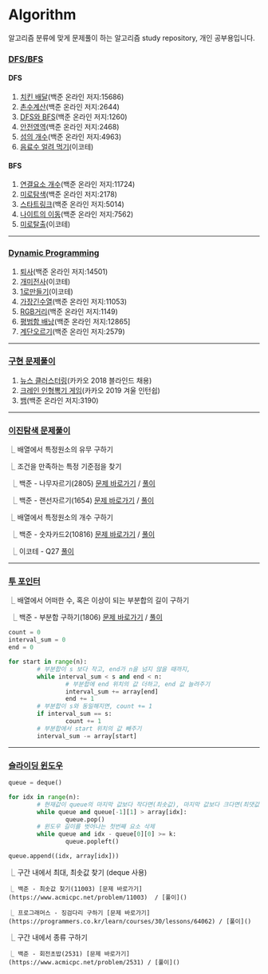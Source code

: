 # Algorithm

알고리즘 분류에 맞게 문제풀이 하는 알고리즘 study repository, 개인 공부용입니다.



### [DFS/BFS](https://github.com/Dongmin-Sim/algorithms/tree/main/DFS:BFS)

#### DFS

1. [치킨 배달](https://github.com/Dongmin-Sim/algorithms/blob/main/DFS:BFS/DP_BJ_15686.ipynb)(백준 온라인 저지:15686)    
2. [촌수계산](https://github.com/Dongmin-Sim/algorithms/blob/main/DFS:BFS/DFS_BJ_2644.ipynb)(백준 온라인 저지:2644)    
3. [DFS와 BFS](https://github.com/Dongmin-Sim/algorithms/blob/main/DFS:BFS/DFS_BJ_1260.ipynb)(백준 온라인 저지:1260)    
4. [안전영역](https://github.com/Dongmin-Sim/algorithms/blob/main/DFS:BFS/DFS_BJ_2468.ipynb)(백준 온라인 저지:2468)    
5. [섬의 개수](https://github.com/Dongmin-Sim/algorithms/blob/main/DFS:BFS/DFS_BJ_4963.ipynb)(백준 온라인 저지:4963)
6. [음료수 얼려 먹기](https://github.com/Dongmin-Sim/algorithms/blob/main/DFS:BFS/DFS_TCT_ice.ipynb)(이코테)

#### BFS

1. [연결요소 개수](https://github.com/Dongmin-Sim/algorithms/blob/main/DFS:BFS/BFS_BJ_11724.ipynb)(백준 온라인 저지:11724)
2. [미로탐색](https://github.com/Dongmin-Sim/algorithms/blob/main/DFS:BFS/BFS_BJ_2178.ipynb)(백준 온라인 저지:2178)
3. [스타트링크](https://github.com/Dongmin-Sim/algorithms/blob/main/DFS:BFS/BFS_BJ_5014.ipynb)(백준 온라인 저지:5014)
4. [나이트의 이동](https://github.com/Dongmin-Sim/algorithms/blob/main/DFS:BFS/BFS_BJ_7562.ipynb)(백준 온라인 저지:7562)
5. [미로탈출](https://github.com/Dongmin-Sim/algorithms/blob/main/DFS:BFS/BFS_TCT_miro.ipynb)(이코테)



---



### [Dynamic Programming](https://github.com/Dongmin-Sim/algorithms/tree/main/DFS:BFS)

1. [퇴사]()(백준 온라인 저지:14501)
2. [개미전사](https://github.com/Dongmin-Sim/algorithms/blob/main/DP/DP_TCT_%EA%B0%9C%EB%AF%B8%EC%A0%84%EC%82%AC.ipynb)(이코테)
3. [1로만들기](https://github.com/Dongmin-Sim/algorithms/blob/main/DP/DP_TCT_1%EB%A1%9C%EB%A7%8C%EB%93%A4%EA%B8%B0.ipynb)(이코테)
4. [가장긴수열](https://github.com/Dongmin-Sim/algorithms/blob/main/DP/DP_BJ_11053.ipynb)(백준 온라인 저지:11053)
5. [RGB거리](https://github.com/Dongmin-Sim/algorithms/blob/main/DP/DP_BJ_1149.ipynb)(백준 온라인 저지:1149)
6. [평범함 배낭](https://github.com/Dongmin-Sim/algorithms/blob/main/DP/DP_BJ_12865.ipynb)(백준 온라인 저지:12865]
7. [계단오르기](https://github.com/Dongmin-Sim/algorithms/blob/main/DP/DP_BJ_2579.ipynb)(백준 온라인 저지:2579)



---



### [구현 문제풀이](https://github.com/Dongmin-Sim/algorithms/tree/main/%EA%B5%AC%ED%98%84)

1.  [뉴스 클러스터링](https://github.com/Dongmin-Sim/algorithms/blob/main/%EA%B5%AC%ED%98%84/KAKAO_2018_NewsClustering.ipynb)(카카오 2018 블라인드 채용)
2. [크레인 인형뽁기 게임](https://github.com/Dongmin-Sim/algorithms/blob/main/%EA%B5%AC%ED%98%84/KAKAO_2019_Crane.ipynb)(카카오 2019 겨울 인턴쉽)
3. [뱀](https://github.com/Dongmin-Sim/algorithms/blob/main/%EA%B5%AC%ED%98%84/%EA%B5%AC%ED%98%84_BJ_3190.ipynb)(백준 온라인 저지:3190)

---



### [이진탐색 문제풀이](https://github.com/Dongmin-Sim/algorithms/tree/main/binary_search) 

⎿ 배열에서 특정원소의 유무 구하기

⎿ 조건을 만족하는 특정 기준점을 찾기

​		⎿ 백준 - 나무자르기(2805) [문제 바로가기](https://www.acmicpc.net/problem/2805) / [풀이]()

​		⎿ 백준 - 랜선자르기(1654) [문제 바로가기](https://www.acmicpc.net/problem/1654) / [풀이]()

⎿ 배열에서 특정원소의 개수 구하기

​	⎿ 백준 - 숫자카드2(10816) [문제 바로가기](https://www.acmicpc.net/problem/10816) / [풀이]()

​	⎿ 이코테 - Q27  [풀이](https://github.com/Dongmin-Sim/algorithms/blob/main/binary_search/%EC%A0%95%EB%A0%AC%EB%90%9C_%EB%B0%B0%EC%97%B4%EC%97%90%EC%84%9C_%ED%8A%B9%EC%A0%95_%EC%88%98%EC%9D%98_%EA%B0%9C%EC%88%98%EA%B5%AC%ED%95%98%EA%B8%B0.py)



---



### [투 포인터]()

⎿ 배열에서 어떠한 수, 혹은 이상이 되는 부분합의 길이 구하기

​		⎿ 백준 - 부분합 구하기(1806) [문제 바로가기](https://www.acmicpc.net/problem/1806) / [풀이]()

```python
count = 0
interval_sum = 0
end = 0

for start in range(n):
		# 부분합이 s 보다 작고, end가 n을 넘지 않을 때까지, 
		while interval_sum < s and end < n:
				# 부분합에 end 위치의 값 더하고, end 값 늘려주기
				interval_sum += array[end]
				end += 1
		# 부분합이 s와 동일해지면, count += 1
		if interval_sum == s:
				count += 1
		# 부분합에서 start 위치의 값 빼주기
		interval_sum -= array[start]
```



---



### [슬라이딩 윈도우]()

```python
queue = deque()

for idx in range(n):
		# 현재값이 queue의 마지막 값보다 작다면(최솟값), 마지막 값보다 크다면(최댓값)
		while queue and queue[-1][1] > array[idx]: 
				queue.pop()
		# 윈도우 길이를 벗어나는 첫번째 요소 삭제
		while queue and idx - queue[0][0] >= k:
				queue.popleft()

queue.append((idx, array[idx]))
```

 ⎿ 구간 내에서 최대, 최솟값 찾기 (deque 사용)

	⎿ 백준 - 최솟값 찾기(11003) [문제 바로가기](https://www.acmicpc.net/problem/11003)  / [풀이]()

	⎿ 프로그래머스 - 징검다리 구하기 [문제 바로가기](https://programmers.co.kr/learn/courses/30/lessons/64062) / [풀이]()

⎿ 구간 내에서 종류 구하기

	⎿ 백준 - 회전초밥(2531) [문제 바로가기](https://www.acmicpc.net/problem/2531) / [풀이]()
